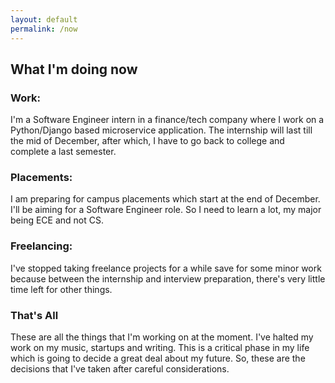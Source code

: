 ```yaml
---
layout: default
permalink: /now
---
```


## What I'm doing now

### Work:

I'm a Software Engineer intern in a finance/tech company where I work on a Python/Django based microservice application. The internship will last till the mid of December, after which, I have to go back to college and complete a last semester.

### Placements:

I am preparing for campus placements which start at the end of December. I'll be aiming for a Software Engineer role. So I need to learn a lot, my major being ECE and not CS.

### Freelancing:

I've stopped taking freelance projects for a while save for some minor work because between the internship and interview preparation, there's very little time left for other things.

### That's All

These are all the things that I'm working on at the moment. I've halted my work on my music, startups and writing. This is a critical phase in my life which is going to decide a great deal about my future. So, these are the decisions that I've taken after careful considerations.

